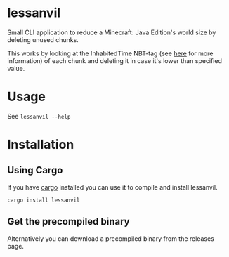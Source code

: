 # lessanvil
Small CLI application to reduce a Minecraft: Java Edition's world size by deleting unused chunks.

This works by looking at the InhabitedTime NBT-tag (see [here](https://minecraft.fandom.com/wiki/Chunk_format) for more information) of each chunk and deleting it in case it's lower than specified value.

# Usage
See `lessanvil --help`

# Installation

## Using Cargo
If you have [cargo](https://github.com/rust-lang/cargo) installed you can use it to compile and install lessanvil.
```
cargo install lessanvil
```

## Get the precompiled binary
Alternatively you can download a precompiled binary from the releases page.
